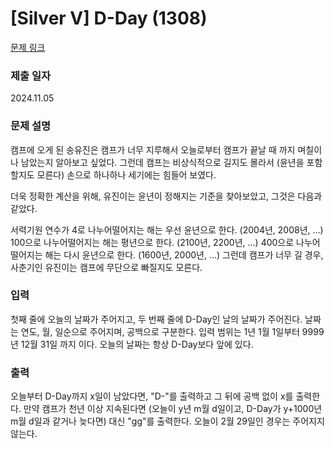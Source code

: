 # [Silver V] D-Day (1308)

[문제 링크](https://www.acmicpc.net/problem/1308)

### 제출 일자
2024.11.05

### 문제 설명

캠프에 오게 된 송유진은 캠프가 너무 지루해서 오늘로부터 캠프가 끝날 때 까지 며칠이나 남았는지 알아보고 싶었다. 그런데 캠프는 비상식적으로 길지도 몰라서 (윤년을 포함할지도 모른다) 손으로 하나하나 세기에는 힘들어 보였다.

더욱 정확한 계산을 위해, 유진이는 윤년이 정해지는 기준을 찾아보았고, 그것은 다음과 같았다.

서력기원 연수가 4로 나누어떨어지는 해는 우선 윤년으로 한다. (2004년, 2008년, …)
100으로 나누어떨어지는 해는 평년으로 한다. (2100년, 2200년, …)
400으로 나누어떨어지는 해는 다시 윤년으로 한다. (1600년, 2000년, …)
그런데 캠프가 너무 길 경우, 사춘기인 유진이는 캠프에 무단으로 빠질지도 모른다.

### 입력

첫째 줄에 오늘의 날짜가 주어지고, 두 번째 줄에 D-Day인 날의 날짜가 주어진다. 날짜는 연도, 월, 일순으로 주어지며, 공백으로 구분한다. 입력 범위는 1년 1월 1일부터 9999년 12월 31일 까지 이다. 오늘의 날짜는 항상 D-Day보다 앞에 있다.

### 출력

오늘부터 D-Day까지 x일이 남았다면, "D-"를 출력하고 그 뒤에 공백 없이 x를 출력한다. 만약 캠프가 천년 이상 지속된다면 (오늘이 y년 m월 d일이고, D-Day가 y+1000년 m월 d일과 같거나 늦다면) 대신 "gg"를 출력한다. 오늘이 2월 29일인 경우는 주어지지 않는다.
